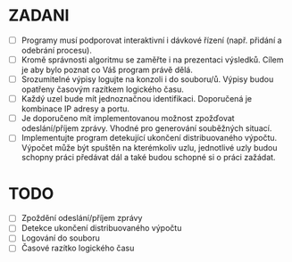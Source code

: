 # ZADANI

- [ ] Programy musí podporovat interaktivní i dávkové řízení (např. přidání a odebrání procesu).
- [ ] Kromě správnosti algoritmu se zaměřte i na prezentaci výsledků. Cílem je aby bylo poznat co Váš program právě dělá.
- [ ] Srozumitelné výpisy logujte na konzoli i do souboru/ů. Výpisy budou opatřeny časovým razítkem logického času.
- [ ] Každý uzel bude mít jednoznačnou identifikaci. Doporučená je kombinace IP adresy a portu.
- [ ] Je doporučeno mít implementovanou možnost zpožďovat odeslání/příjem zprávy. Vhodné pro generování souběžných situací.
- [ ] Implementujte program detekující ukončení distribuovaného výpočtu. Výpočet může být spuštěn na kterémkoliv uzlu, jednotlivé uzly budou schopny práci předávat dál a také budou
  schopné si o práci zažádat.

# TODO

- [ ] Zpoždění odeslání/příjem zprávy
- [ ] Detekce ukončení distribuovaného výpočtu
- [ ] Logování do souboru
- [ ] Časové razítko logického času